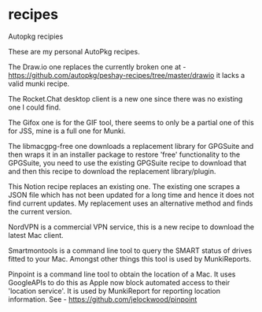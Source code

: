 # recipes
Autopkg recipies

These are my personal AutoPkg recipes.

The Draw.io one replaces the currently broken one at - https://github.com/autopkg/peshay-recipes/tree/master/drawio it lacks a valid munki recipe.

The Rocket.Chat desktop client is a new one since there was no existing one I could find.

The Gifox one is for the GIF tool, there seems to only be a partial one of this for JSS, mine is a full one for Munki. 

The libmacgpg-free one downloads a replacement library for GPGSuite and then wraps it in an installer package to restore 'free' functionality to the GPGSuite, you need to use the existing GPGSuite recipe to download that and then this recipe to download the replacement library/plugin.

This Notion recipe replaces an existing one. The existing one scrapes a JSON file which has not been updated for a long time and hence it does not find current updates. My replacement uses an alternative method and finds the current version.

NordVPN is a commercial VPN service, this is a new recipe to download the latest Mac client.

Smartmontools is a command line tool to query the SMART status of drives fitted to your Mac. Amongst other things this tool is used by MunkiReports.

Pinpoint is a command line tool to obtain the location of a Mac. It uses GoogleAPIs to do this as Apple now block automated access to their 'location service'. It is used by MunkiReport for reporting location information. See - https://github.com/jelockwood/pinpoint
